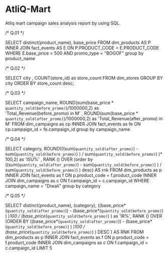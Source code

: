 # AtliQ-Mart
Atliq mart campaign sales analysis report by using SQL.

/* Q.01 */

SELECT distinct(product_name), base_price FROM dim_products AS P
INNER JOIN fact_events AS E ON P.PRODUCT_CODE = E.PRODUCT_CODE
WHERE E.base_price > 500 AND promo_type  = "BOGOF"
group by product_name



/* Q.02 */

SELECT city , COUNT(store_id) as store_count FROM dim_stores
GROUP BY city 
ORDER BY store_count desc;



/* Q.03 */

SELECT campaign_name, ROUND(sum(base_price * `quantity_sold(before_promo)`)/1000000,2) as 'Total_Revenue(before_promo) in M'
, ROUND(sum(base_price * `quantity_sold(after_promo)`)/1000000,2) as 'Total_Revenue(after_promo) in M'
FROM dim_campaigns as cp 
INNER JOIN fact_events as fe ON cp.campaign_id = fe.campaign_id
group by campaign_name



/* Q.04 */

SELECT category, ROUND(((sum(`quantity_sold(after_promo)`) - sum(`quantity_sold(before_promo)`) ) / sum(`quantity_sold(before_promo)`) )* 100,2) as 'ISU%'
, RANK () OVER (order by ((sum(`quantity_sold(after_promo)`) - sum(`quantity_sold(before_promo)`) ) / sum(`quantity_sold(before_promo)`) ) desc) AS rnk
FROM dim_products as p 
INNER JOIN fact_events as f ON p.product_code = f.product_code 
INNER JOIN dim_campaigns as c ON f.campaign_id = c.campaign_id
WHERE campaign_name = "Diwali"
group by category



/* Q.05 */

SELECT distinct(product_name), (category), 
((base_price*(`quantity_sold(after_promo)`)) - (base_price*(`quantity_sold(before_promo)`) ) )*100 / (base_price*(`quantity_sold(before_promo)`) ) as 'IR%',
RANK () OVER (ORDER BY ((base_price*(`quantity_sold(after_promo)`)) - (base_price*(`quantity_sold(before_promo)`) ) )*100 / (base_price*(`quantity_sold(before_promo)`) ) DESC ) AS RNK
FROM dim_products as p 
INNER JOIN fact_events as f ON p.product_code = f.product_code 
INNER JOIN dim_campaigns as c ON f.campaign_id = c.campaign_id
LIMIT 5



